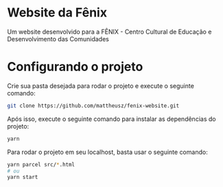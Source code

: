 # Website da Fênix
Um website desenvolvido para a FÊNIX - Centro Cultural de Educação e Desenvolvimento das Comunidades

# Configurando o projeto

Crie sua pasta desejada para rodar o projeto e execute o seguinte comando:

```bash
git clone https://github.com/mattheusz/fenix-website.git
```

Após isso, execute o seguinte comando para instalar as dependências do projeto:

```bash
yarn
```

Para rodar o projeto em seu localhost, basta usar o seguinte comando:

```bash
yarn parcel src/*.html
# ou
yarn start
```
